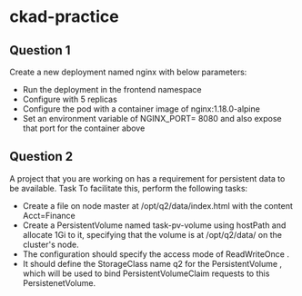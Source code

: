 # ckad-practice

## Question 1

Create a new deployment named nginx with below parameters:
- Run the deployment in the frontend namespace
- Configure with 5 replicas
- Configure the pod with a container image of nginx:1.18.0-alpine
- Set an environment variable of NGINX_PORT= 8080 and also expose that port for the container above


## Question 2
A project that you are working on has a requirement for persistent data to be available.
Task To facilitate this, perform the following tasks:
-  Create a file on node master at /opt/q2/data/index.html with the content
Acct=Finance
- Create a PersistentVolume named task-pv-volume using hostPath and allocate 1Gi to it, specifying
that the volume is at /opt/q2/data/ on the cluster's node. 
- The configuration should specify the access mode of ReadWriteOnce . 
- It should define the StorageClass name q2 for the PersistentVolume , which will be used to bind PersistentVolumeClaim requests to this PersistenetVolume.
